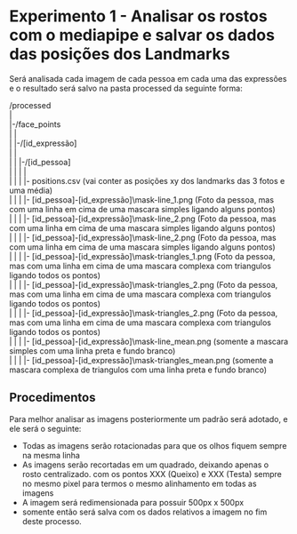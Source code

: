 # Experimento 1 - Analisar os rostos com o mediapipe e salvar os dados das posições dos Landmarks

Será analisada cada imagem de cada pessoa em cada uma das expressões e o resultado será salvo na pasta processed da seguinte forma:

/processed </br>
| </br>
|-/face_points </br>
| | </br>
| |-/[id_expressão] </br>
| | </br>
| | |-/[id_pessoa] </br>
| | | | </br>
| | | |- positions.csv (vai conter as posições xy dos landmarks das 3 fotos e uma média) </br>
| | | |- [id_pessoa]-[id_expressão]\mask-line_1.png (Foto da pessoa, mas com uma linha em cima de uma mascara simples ligando alguns pontos) </br>
| | | |- [id_pessoa]-[id_expressão]\mask-line_2.png (Foto da pessoa, mas com uma linha em cima de uma mascara simples ligando alguns pontos) </br>
| | | |- [id_pessoa]-[id_expressão]\mask-line_2.png (Foto da pessoa, mas com uma linha em cima de uma mascara simples ligando alguns pontos) </br>
| | | |- [id_pessoa]-[id_expressão]\mask-triangles_1.png (Foto da pessoa, mas com uma linha em cima de uma mascara complexa com triangulos ligando todos os pontos) </br>
| | | |- [id_pessoa]-[id_expressão]\mask-triangles_2.png (Foto da pessoa, mas com uma linha em cima de uma mascara complexa com triangulos ligando todos os pontos) </br>
| | | |- [id_pessoa]-[id_expressão]\mask-triangles_2.png (Foto da pessoa, mas com uma linha em cima de uma mascara complexa com triangulos ligando todos os pontos) </br>
| | | |- [id_pessoa]-[id_expressão]\mask-line_mean.png (somente a mascara simples com uma linha preta e fundo branco) </br>
| | | |- [id_pessoa]-[id_expressão]\mask-triangles_mean.png (somente a mascara complexa de triangulos com uma linha preta e fundo branco) </br>

## Procedimentos

Para melhor analisar as imagens posteriormente um padrão será adotado, e ele será o seguinte:

- Todas as imagens serão rotacionadas para que os olhos fiquem sempre na mesma linha
- As imagens serão recortadas em um quadrado, deixando apenas o rosto centralizado. com os pontos XXX (Queixo) e XXX (Testa) sempre no mesmo pixel para termos o mesmo alinhamento em todas as imagens
- A imagem será redimensionada para possuir 500px x 500px
- somente então será salva com os dados relativos a imagem no fim deste processo.
